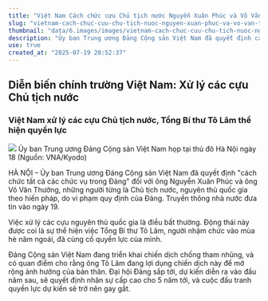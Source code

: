 ```yaml
---
title: "Việt Nam Cách chức cựu Chủ tịch nước Nguyễn Xuân Phúc và Võ Văn Thưởng"
slug: "vietnam-cach-chuc-cuu-chu-tich-nuoc-nguyen-xuan-phuc-va-vo-van-thuong"
thumbnail: "data/6.images/images/vietnam-cach-chuc-cuu-chu-tich-nuoc-nguyen-xuan-phuc-va-vo-van-thuong.webp"
description: "Ủy ban Trung ương Đảng Cộng sản Việt Nam đã quyết định cách chức các cựu Chủ tịch nước Nguyễn Xuân Phúc và Võ Văn Thưởng do vi phạm quy định của Đảng, động thái cho thấy Tổng Bí thư Tô Lâm đang củng cố quyền lực."
use: true
created_at: "2025-07-19 20:52:37"
---
```


## Diễn biến chính trường Việt Nam: Xử lý các cựu Chủ tịch nước

### Việt Nam xử lý các cựu Chủ tịch nước, Tổng Bí thư Tô Lâm thể hiện quyền lực

![](/images/20250719-00000122-kyodonews-000-3-view.webp)
Ủy ban Trung ương Đảng Cộng sản Việt Nam họp tại thủ đô Hà Nội ngày 18 (Nguồn: VNA/Kyodo)

HÀ NỘI – Ủy ban Trung ương Đảng Cộng sản Việt Nam đã quyết định "cách chức tất cả các chức vụ trong Đảng" đối với ông Nguyễn Xuân Phúc và ông Võ Văn Thưởng, những người từng là Chủ tịch nước, nguyên thủ quốc gia theo hiến pháp, do vi phạm quy định của Đảng. Truyền thông nhà nước đưa tin vào ngày 19.

Việc xử lý các cựu nguyên thủ quốc gia là điều bất thường. Động thái này được coi là sự thể hiện việc Tổng Bí thư Tô Lâm, người nhậm chức vào mùa hè năm ngoái, đã củng cố quyền lực của mình.

Đảng Cộng sản Việt Nam đang triển khai chiến dịch chống tham nhũng, và có quan điểm cho rằng ông Tô Lâm đang lợi dụng chiến dịch này để mở rộng ảnh hưởng của bản thân. Đại hội Đảng sắp tới, dự kiến diễn ra vào đầu năm sau, sẽ quyết định nhân sự cấp cao cho 5 năm tới, và cuộc đấu tranh quyền lực dự kiến sẽ trở nên gay gắt.